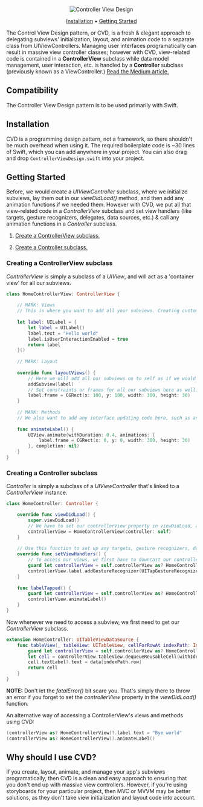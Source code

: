 <p align="center">
    <img src="https://cloud.githubusercontent.com/assets/7799382/26687289/36eba6e0-46a4-11e7-9585-0ddfd27ab358.png" alt="Controller View Design" />
</p>

<p align="center">
    <a href="#installation">Installation</a>
  • <a href="#getting-started">Getting Started</a>
</p>

The Control View Design pattern, or CVD, is a fresh & elegant approach to delegating subviews' initialization, layout, and animation code to a separate class from UIViewControllers. Managing user interfaces programatically can result in massive view controller classes; however with CVD, view-related code is contained in a **ControllerView** subclass while data model management, user interaction, etc. is handled by a **Controller** subclass (previously known as a ViewController.) [Read the Medium article.](https://medium.com/@sdrzn/controller-view-design-pattern-for-swift-new-6283cb052)

## Compatibility

The Controller View Design pattern is to be used primarily with Swift. 

## Installation

CVD is a programming design pattern, not a framework, so there shouldn't be much overhead when using it. The required boilerplate code is ~30 lines of Swift, which you can add anywhere in your project. You can also drag and drop `ControllerViewDesign.swift` into your project.

## Getting Started
Before, we would create a *UIViewController* subclass, where we initialize subviews, lay them out in our *viewDidLoad()* method, and then add any animation functions if we needed them. 
However with CVD, we put all that view-related code in a *ControllerView* subclass and set view handlers (like targets, gesture recognizers, delegates, data sources, etc.) & call any animation functions in a *Controller* subclass.

1. [Create a ControllerView subclass.](#creating-a-controllerview-subclass)

2. [Create a Controller subclass.](#creating-a-controller-subclass)

### Creating a ControllerView subclass
*ControllerView* is simply a subclass of a *UIView*, and will act as a 'container view' for all our subviews.
```swift
class HomeControllerView: ControllerView {
    
    // MARK: Views
    // This is where you want to add all your subviews. Creating custom views as computed objects is much faster and easier than creating custom subclasses.
    
    let label: UILabel = {
        let label = UILabel()
        label.text = "Hello world"
        label.isUserInteractionEnabled = true
        return label
    }()
    
    // MARK: Layout
    
    override func layoutViews() {
        // Here we will add all our subviews on to self as if we would to self.view in a UIViewController.
        addSubview(label)
        // Set constraints or frames for all our subviews here as well.
        label.frame = CGRect(x: 100, y: 100, width: 300, height: 30)
    }
    
    // MARK: Methods
    // We also want to add any interface updating code here, such as animations.
    
    func animateLabel() {
        UIView.animate(withDuration: 0.4, animations: { 
            label.frame = CGRect(x: 0, y: 0, width: 300, height: 30)
        }, completion: nil)
    }
}
```

### Creating a Controller subclass
*Controller* is simply a subclass of a *UIViewController* that's linked to a *ControllerView* instance.
```swift
class HomeController: Controller {

    override func viewDidLoad() {
        super.viewDidLoad()
        // We have to set our controllerView property in viewDidLoad, as this is the best place to initialize and layout subviews.
        controllerView = HomeControllerView(controller: self)
    }
    
    // Use this function to set up any targets, gesture recognizers, delegates, data sources, etc. for our subviews. Our ControllerView subclass automatically calls this function for us in the background at the proper time.
    override func setViewHandlers() {
        // To access our views, we first have to downcast our controllerView class property to our custom ControllerView subclass.
        guard let controllerView = self.controllerView as? HomeControllerView else { fatalError("Controller view has not been set") }
        controllerView.label.addGestureRecognizer(UITapGestureRecognizer(target: self, action: #selector(labelTapped)))
    }
    
    func labelTapped() {
        guard let controllerView = self.controllerView as? HomeControllerView else { fatalError("Controller view has not been set") }
        controllerView.animateLabel()
    }
}
```
Now whenever we need to access a subview, we first need to get our *ControllerView* subclass. 
```swift
extension HomeController: UITableViewDataSource {
    func tableView(_ tableView: UITableView, cellForRowAt indexPath: IndexPath) -> UITableViewCell {
        guard let controllerView = self.controllerView as? HomeControllerView else { fatalError("Controller view has not been set") }
        let cell = controllerView.tableView.dequeueReusableCell(withIdentifier: "id", for: indexPath)
        cell.textLabel?.text = data[indexPath.row]
        return cell
    }
}
```
**NOTE:** Don't let the *fatalError()* bit scare you. That's simply there to throw an error if you forget to set the *controllerView* property in the *viewDidLoad()* function.

An alternative way of accessing a ControllerView's views and methods using CVD:
```swift
(controllerView as? HomeControllerView)?.label.text = "Bye world"
(controllerView as? HomeControllerView)?.animateLabel()
```

## Why should I use CVD?
If you create, layout, animate, and manage your app's subviews programatically, then CVD is a clean and easy approach to ensuring that you don't end up with massive view controllers. However, if you're using storyboards for your particular project, then MVC or MVVM may be better solutions, as they don't take view initialization and layout code into account.
